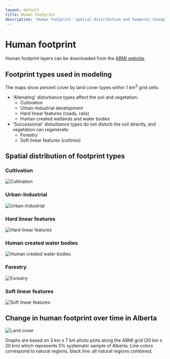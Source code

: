 ```yaml
---
layout: default
title: Human footprint
description: "Human footprint: spatial distribution and temporal changes."
---
```


# Human footprint

Human footprint layers can be downloaded from the
[ABMI website](http://abmi.ca/home/data/gis-data/human-footprint-download.html?scroll=true).

## Footprint types used in modeling

The maps show percent cover by land cover types within 1 km<sup>2</sup> grid cells.

* 'Alienating' disturbance types affect the soil and vegetation:
  - Cultivation
  - Urban-Industrial development
  - Hard linear features (roads, rails)
  - Human created wetlands and water bodies
* 'Successional' disturbance types do not disturb the soil directly, and vegetation can regenerate:
  - Forestry
  - Soft linear features (cutlines)

## Spatial distribution of footprint types

<div class="row">

<div class="col-6 col-sm-6 col-lg-6">
<h3>Cultivation</h3>
<img src="{{ site.contents }}/geospatial/footprint/Cult.png" class="img-responsive" alt="Cultivation">
</div>

<div class="col-6 col-sm-6 col-lg-6">
<h3>Urban-Industrial</h3>
<img src="{{ site.contents }}/geospatial/footprint/UrbInd.png" class="img-responsive" alt="Urban-Industrial">
</div>

<div class="col-6 col-sm-6 col-lg-6">
<h3>Hard linear features</h3>
<img src="{{ site.contents }}/geospatial/footprint/HardLin.png" class="img-responsive" alt="Hard linear features">
</div>

<div class="col-6 col-sm-6 col-lg-6">
<h3>Human created water bodies</h3>
<img src="{{ site.contents }}/geospatial/footprint/HWater.png" class="img-responsive" alt="Human created water bodies">
</div>

<div class="col-6 col-sm-6 col-lg-6">
            <h3>Forestry</h3>
<img src="{{ site.contents }}/geospatial/footprint/HFor.png" class="img-responsive" alt="Forestry">
</div>

<div class="col-6 col-sm-6 col-lg-6">
            <h3>Soft linear features</h3>
<img src="{{ site.contents }}/geospatial/footprint/SoftLin.png" class="img-responsive" alt="Soft linear features">
</div>

</div>

## Change in human footprint over time in Alberta

<div class="row">

<div class="col-6 col-sm-6 col-lg-6">
<img src="{{ site.contents }}/geospatial/footprint/ABMI_HF3x7_yearly_changes_1999-2012.jpg" class="img-responsive" alt="Land cover">
</div>
<div class="col-6 col-sm-6 col-lg-6">
<p>Graphs are based on 3 km x 7 km photo plots along the ABMI grid (20 km x 20 km)
which represents 5% systematic sample of Alberta.
Line colors correspond to natural regions, black line: all natural regions combined.</p>
</div>

</div>
